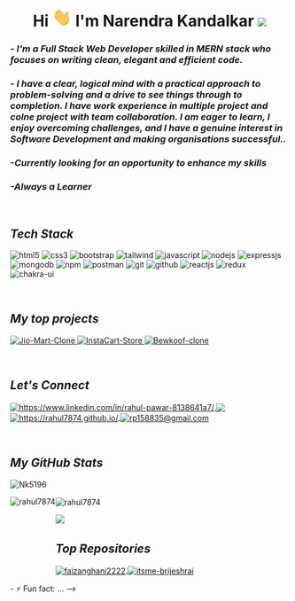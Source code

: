 <!----------------------------------- Heading Section ------------------------------------>
<h1 align="center">
    Hi
    <img src="https://raw.githubusercontent.com/ABSphreak/ABSphreak/master/gifs/Hi.gif" width="35">
    I'm Narendra Kandalkar
    <img src="https://camo.githubusercontent.com/d3359cb00ab0b5ed8f2e1fe3fceb4fbaf3b614340f8c0db99c17b9f50b351770/68747470733a2f2f656d6f6a69732e736c61636b6d6f6a69732e636f6d2f656d6f6a69732f696d616765732f313533313834393433302f343234362f626c6f622d73756e676c61737365732e6769663f31353331383439343330" width="35">
</h1>



<!----------------------------------- About Section ------------------------------------>
<h3>
    <i>- I'm a Full Stack Web Developer skilled in MERN stack who focuses on writing clean, elegant and efficient code.</i>
</h3>
<h3>
    <i>- I have a clear, logical mind with a practical approach to problem-solving and a drive to see things through to completion. I have work experience in multiple project and colne project with team collaboration. I am eager to learn, I enjoy overcoming challenges, and I have a genuine interest in Software Development and making organisations successful..</i>
</h3>
<h3>
    <i>-Currently looking for an opportunity to enhance my skills</i>
</h3>

<h3>
    <i>-Always a Learner</i>
</h3>
<br>



<!----------------------------------- Profile View Section ------------------------------------>





<!----------------------------------- Tech Stack Section ------------------------------------>

<h2><i>Tech Stack</i></h2>

<p>
    <img src="https://img.shields.io/badge/HTML5-E34F26?style=for-the-badge&logo=html5&logoColor=white" alt="html5" />
    <img src="https://img.shields.io/badge/CSS3-1572B6?style=for-the-badge&logo=css3&logoColor=white" alt="css3" />
    <img src="https://img.shields.io/badge/Bootstrap-563D7C?style=for-the-badge&logo=bootstrap&logoColor=white" alt="bootstrap" />
    <img src="https://img.shields.io/badge/Tailwind_CSS-38B2AC?style=for-the-badge&logo=tailwind-css&logoColor=white" alt="tailwind" />
    <img src="https://img.shields.io/badge/JavaScript-323330?style=for-the-badge&logo=javascript&logoColor=F7DF1E" alt="javascript" />
    <img src="https://img.shields.io/badge/Node.js-339933?style=for-the-badge&logo=nodedotjs&logoColor=white" alt="nodejs" />
    <img src="https://img.shields.io/badge/Express.js-000000?style=for-the-badge&logo=express&logoColor=white" alt="expressjs" />
    <img src="https://img.shields.io/badge/MongoDB-4EA94B?style=for-the-badge&logo=mongodb&logoColor=white" alt="mongodb" />
    <img src="https://img.shields.io/badge/npm-CB3837?style=for-the-badge&logo=npm&logoColor=white" alt="npm" />
    <img src="https://img.shields.io/badge/Postman-FF6C37?style=for-the-badge&logo=Postman&logoColor=white" alt="postman" />
    <img src="https://img.shields.io/badge/Git-f44d27?style=for-the-badge&logo=git&logoColor=white" alt="git" />
    <img src="https://img.shields.io/badge/GitHub-100000?style=for-the-badge&logo=github&logoColor=white" alt="github" />
    <img src="https://img.shields.io/badge/React-20232A?style=for-the-badge&logo=react&logoColor=61DAFB" alt="reactjs" />
    <img src="https://img.shields.io/badge/Redux-593D88?style=for-the-badge&logo=redux&logoColor=white" alt="redux" />
    <img src="https://img.shields.io/badge/Chakra%20UI-3bc7bd?style=for-the-badge&logo=chakraui&logoColor=white" alt="chakra-ui" />
   
</p>
<br>

<!----------------------------------- Project Section ------------------------------------>

<h2><i>My top projects</i></h2>


<p align="left">
    <a href="https://github.com/faizanghani2222/Jio-Mart-Clone-" target="blank">
        <img src="https://img.shields.io/static/v1?style=for-the-badge&message=Jio-Mart Clone&color=000000&logo=Nike&logoColor=FFFFFF&label=" alt="Jio-Mart-Clone" />
    </a>
    <a href="https://github.com/itsme-brijeshrai/InstaCart-Clone" target="blank">
        <img src="https://img.shields.io/static/v1?style=for-the-badge&message=InstaCart Clone&color=1BB91F&logo=tmux&logoColor=FFFFFF&label=" alt="InstaCart-Store" />
    </a>
    <a href="https://github.com/Rahul7874/Bewakoof.com-clone" target="blank">
        <img src="https://img.shields.io/static/v1?style=for-the-badge&message=Bewkoof Clone&color=FD3A5C&logo=hotjar&logoColor=FFFFFF&label=" alt="Bewkoof-clone" />
    </a>
</p>
<br>
<!----------------------------------- Social Media Links Section ------------------------------------>

<h2><i>Let's Connect</i></h2>


<p align="left">
    <a href="https://www.linkedin.com/in/rahul-pawar-8138641a7/">
        <img align="center" src="https://img.shields.io/badge/LinkedIn-0077B5?style=for-the-badge&logo=linkedin&logoColor=white" alt="https://www.linkedin.com/in/rahul-pawar-8138641a7/" />
    </a>
    <a href="https://twitter.com/RahulPa65623765?t=7fngqlk_A_ja0OJHc1npnA&s=08">
        <img align="center" src="https://img.shields.io/badge/Twitter-1DA1F2?style=for-the-badge&logo=twitter&logoColor=white" althttps://twitter.com/RahulPa65623765?t=7fngqlk_A_ja0OJHc1npnA&s=08" />
    </a>
    <a href="https://rahul7874.github.io/">
        <img align="center" src="https://img.shields.io/badge/Portfolio-18A303?style=for-the-badge&logo=ionic&logoColor=white" alt="https://rahul7874.github.io/" />
    </a>
    <a title="rp158835@gmail.com" href="mailto:rp158835@gmail.com">
        <img align="center" src="https://img.shields.io/badge/Gmail-D14836?style=for-the-badge&logo=gmail&logoColor=white" alt="rp158835@gmail.com" />
    </a>
</p>
<br>



<!----------------------------------- GitHub Stats Section ------------------------------------>
  <h2><i>My GitHub Stats</i></h2>
<p align="left"> <img src="https://komarev.com/ghpvc/?username=Nk5196&label=Profile%20views&color=0e75b6&style=flat" alt="Nk5196" /> </p>
<p>
    <img align="left" src="https://github-readme-stats.vercel.app/api?username=Nk5196&show_icons=true&locale=en&theme=dark" alt="rahul7874"  height="139" />
    <img align="center" src="https://github-readme-stats.vercel.app/api/top-langs/?username=Nk5196&layout=compact&exclude_repo=Lybrate-Website-Clone-Version-2.0,Lybrate-Website-Clone,Adidas-Clone&hide=Shell&border_radius=0&theme=dark" alt="rahul7874" height="139" />
</p>
<img src="https://activity-graph.herokuapp.com/graph?username=Nk5196&theme=xcode" height ="307"/>                                                                                                                                                 
                                                                                                                                                   
 <h2><i>Top Repositories</i></h2>


<p>
    <a href="https://github.com/faizanghani2222/Jio-Mart-Clone-">
        <img align="center" src="https://github-readme-stats.vercel.app/api/pin/?username=faizanghani2222&repo=Jio-Mart-Clone-&locale=en&border_radius=0&theme=dark" alt="faizanghani2222" />
    </a>
    <a href="https://github.com/itsme-brijeshrai/InstaCart-Clone">
        <img align="center" src="https://github-readme-stats.vercel.app/api/pin/?username=itsme-brijeshrai&repo=InstaCart-Clone&locale=en&border_radius=0&theme=dark" alt="itsme-brijeshrai" />
    </a>     
    </p>
- ⚡ Fun fact: ...
-->
